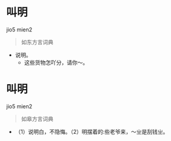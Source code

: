 # 叫明
jio5 mien2
> 如东方言词典
- 说明。
  - 这些货物怎吖分，请你～。

# 叫明
jio5 mien2
> 如皋方言词典
- （1）说明白，不隐悔。（2）明摆着的:些老爷来，～㞢是刮钱㞢。
